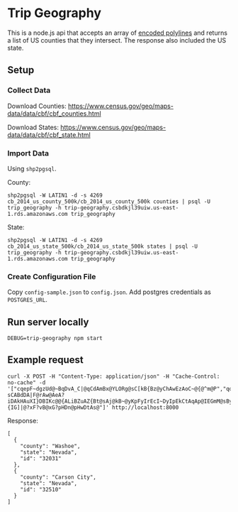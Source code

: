 # Trip Geography

This is a node.js api that accepts an array of [encoded polylines](https://developers.google.com/maps/documentation/utilities/polylinealgorithm) and returns a list of US counties that they intersect.  The response also included the US state.

## Setup

### Collect Data
Download Counties:
https://www.census.gov/geo/maps-data/data/cbf/cbf_counties.html

Download States:
https://www.census.gov/geo/maps-data/data/cbf/cbf_state.html

### Import Data

Using `shp2pgsql`.

County:

    shp2pgsql -W LATIN1 -d -s 4269 cb_2014_us_county_500k/cb_2014_us_county_500k counties | psql -U trip_geography -h trip-geography.csbdkjl39uiw.us-east-1.rds.amazonaws.com trip_geography

State:

    shp2pgsql -W LATIN1 -d -s 4269 cb_2014_us_state_500k/cb_2014_us_state_500k states | psql -U trip_geography -h trip-geography.csbdkjl39uiw.us-east-1.rds.amazonaws.com trip_geography

### Create Configuration File

Copy `config-sample.json` to `config.json`.  Add postgres credentials as `POSTGRES_URL`.

## Run server locally

    DEBUG=trip-geography npm start

## Example request

    curl -X POST -H "Content-Type: application/json" -H "Cache-Control: no-cache" -d '["cqepF~dgzUd@~BqDvA_C|@qCdAmBx@YLORg@sC[kB{Bz@yChAwEzAoC~@{@^m@P","qq`nFvv~yU@{FcGAyKAkF?sCABdDA|F@rAw@AeA?iDAkHAuXI}DBIKc@@{ALiBZuAZ{Bt@sAj@kB~@yKpFyIrEcI~DyIpEkCtAqAp@IEGmM@sByB@iE?{IG]|@?xF?vB@xG?pHDn@pHwDtAs@"]' http://localhost:8000

Response:

    [
      {
        "county": "Washoe",
        "state": "Nevada",
        "id": "32031"
      },
      {
        "county": "Carson City",
        "state": "Nevada",
        "id": "32510"
      }
    ]

